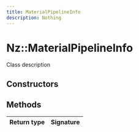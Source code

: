```yaml
---
title: MaterialPipelineInfo
description: Nothing
---
```


# Nz::MaterialPipelineInfo

Class description

## Constructors


## Methods

| Return type | Signature |
| ----------- | --------- |
